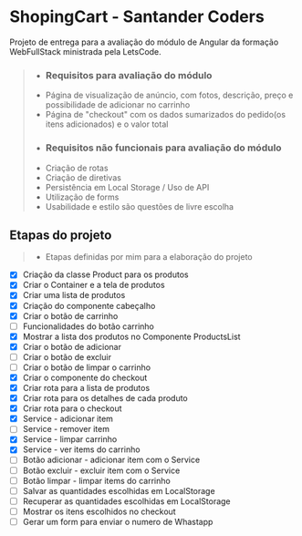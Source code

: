 # ShopingCart - Santander Coders

Projeto de entrega para a avaliação do módulo de Angular da formação WebFullStack ministrada pela LetsCode.

>- ### Requisitos para avaliação do módulo
>- Página de visualização de anúncio, com fotos, descrição, preço e possibilidade de adicionar no carrinho
>- Página de "checkout" com os dados sumarizados do pedido(os itens adicionados) e o valor total
>- ### Requisitos não funcionais para avaliação do módulo
>- Criação de rotas
>- Criação de diretivas
>- Persistência em Local Storage / Uso de API
>- Utilização de forms
>- Usabilidade e estilo são questões de livre escolha

## Etapas do projeto
>- Etapas definidas por mim para a elaboração do projeto
- [x] Criação da classe Product para os produtos
- [x] Criar o Container e a tela de produtos 
- [x] Criar uma lista de produtos
- [x] Criação do componente cabeçalho
- [x] Criar o botão de carrinho
- [ ] Funcionalidades do botão carrinho
- [x] Mostrar a lista dos produtos no Componente ProductsList
- [x] Criar o botão de adicionar
- [ ] Criar o botão de excluir 
- [ ] Criar o botão de limpar o carrinho
- [x] Criar o componente do checkout
- [x] Criar rota para a lista de produtos
- [x] Criar rota para os detalhes de cada produto
- [x] Criar rota para o checkout
- [x] Service - adicionar item
- [ ] Service - remover item
- [x] Service - limpar carrinho
- [x] Service - ver items do carrinho
- [ ] Botão adicionar - adicionar item com o Service
- [ ] Botão excluir - excluir item com o Service
- [ ] Botão limpar - limpar items do carrinho
- [ ] Salvar as quantidades escolhidas em LocalStorage
- [ ] Recuperar as quantidades escolhidas em LocalStorage
- [ ] Mostrar os itens escolhidos no checkout
- [ ] Gerar um form para enviar o numero de Whastapp
